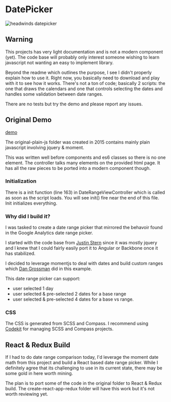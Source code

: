 # DatePicker

![headwinds datepicker](http://www.headwinds.net/lab/daterangepicker/images/daterangepicker.png)

## Warning 

This projects has very light documentation and is not a modern component (yet). The code base will probably only interest someone wishing to learn javascript not wanting an easy to implement library.

Beyond the readme which outlines the purpose, I see I didn't properly explain how to use it. Right now, you basically need to download and play with it to see how it works. There's not a ton of code; basically 2 scripts: the one that draws the calendars and one that controls selecting the dates and handles some validation between date ranges.

There are no tests but try the demo and please report any issues. 

## Original Demo

[demo](http://headwinds.net/lab/daterangepicker/datepicker.html)

The original-plain-js folder was created in 2015 contains mainly plain javascript involving jquery & moment.

This was written well before components and es6 classes so there is no one element. The controller talks many elements on the provided html page. It has all the raw pieces to be ported into a modern component though.


### Initialization

There is a init function (line 163) in DateRangeViewController which is called as soon as the script loads. You will see init() fire near the end of this file. Init initializes everything.

### Why did I build it?

I was tasked to create a date range picker that mirrored the behavoir found in the Google Analytics date range picker. 
 
I started with the code base from [Justin Stern](http://foxrunsoftware.github.com/DatePicker/) since it was mostly jquery and I knew that I could fairly easily port it to Angular or Backbone once it has stabilized. 

I decided to leverage momentjs to deal with dates and build custom ranges which [Dan Grossman](http://www.dangrossman.info/2012/08/20/a-date-range-picker-for-twitter-bootstrap/) did in this example.

This date range picker can support:

* user selected 1 day
* user selected & pre-selected 2 dates for a base range
* user selected & pre-selected 4 dates for a base vs range. 


### CSS

The CSS is generated from SCSS and Compass. I recommend using [Codekit](https://incident57.com/codekit/) for managing SCSS and Compass projects.

## React & Redux Build

If I had to do date range comparison today, I'd leverage the moment date math from this project and build a React based date range picker. While I definitely agree that its challenging to use in its current state, there may be some gold in here worth mining.

The plan is to port some of the code in the original folder to React & Redux build. The create-react-app-redux folder will have this work but it's not worth reviewing yet.


